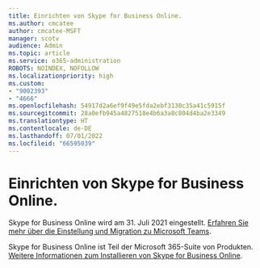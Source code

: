 ```yaml
---
title: Einrichten von Skype for Business Online.
ms.author: cmcatee
author: cmcatee-MSFT
manager: scotv
audience: Admin
ms.topic: article
ms.service: o365-administration
ROBOTS: NOINDEX, NOFOLLOW
ms.localizationpriority: high
ms.custom:
- "9002393"
- "4666"
ms.openlocfilehash: 54917d2a6ef9f49e5fda2ebf3130c35a41c5915f
ms.sourcegitcommit: 28a0efb945a4827518e4b6a3a8c804d4ba2e3349
ms.translationtype: HT
ms.contentlocale: de-DE
ms.lasthandoff: 07/01/2022
ms.locfileid: "66595039"
---
```

# <a name="set-up-skype-for-business-online"></a>Einrichten von Skype for Business Online.

Skype for Business Online wird am 31. Juli 2021 eingestellt. [Erfahren Sie mehr über die Einstellung und Migration zu Microsoft Teams](https://docs.microsoft.com/microsoftteams/skype-for-business-online-retirement).

Skype for Business Online ist Teil der Microsoft 365-Suite von Produkten. [Weitere Informationen zum Installieren von Skype for Business Online](https://docs.microsoft.com/skypeforbusiness/set-up-skype-for-business-online/set-up-skype-for-business-online). 
